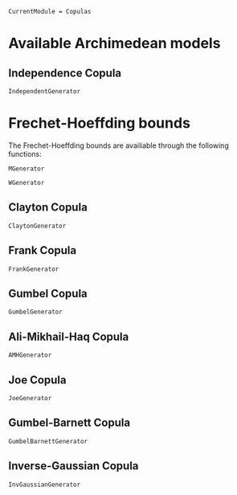 ```@meta
CurrentModule = Copulas
```

# Available Archimedean models

## Independence Copula

```@docs
IndependentGenerator
```

# Frechet-Hoeffding bounds

The Frechet-Hoeffding bounds are availiable through the following functions: 

```@docs
MGenerator
```
```@docs
WGenerator
```

## Clayton Copula

```@docs
ClaytonGenerator
```

## Frank Copula

```@docs
FrankGenerator
```

## Gumbel Copula

```@docs
GumbelGenerator
```

## Ali-Mikhail-Haq Copula

```@docs
AMHGenerator
```

## Joe Copula

```@docs
JoeGenerator
```


## Gumbel-Barnett Copula

```@docs
GumbelBarnettGenerator
```


## Inverse-Gaussian Copula

```@docs
InvGaussianGenerator
```

